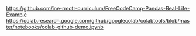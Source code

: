 https://github.com/ine-rmotr-curriculum/FreeCodeCamp-Pandas-Real-Life-Example
https://colab.research.google.com/github/googlecolab/colabtools/blob/master/notebooks/colab-github-demo.ipynb